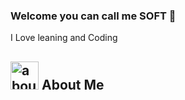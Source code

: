 ### Welcome you can call me SOFT 👋

I Love leaning and Coding

## <img width="45" alt="about" src="https://raw.github.com/elizarov/elizarov/master/about.png"> About Me

